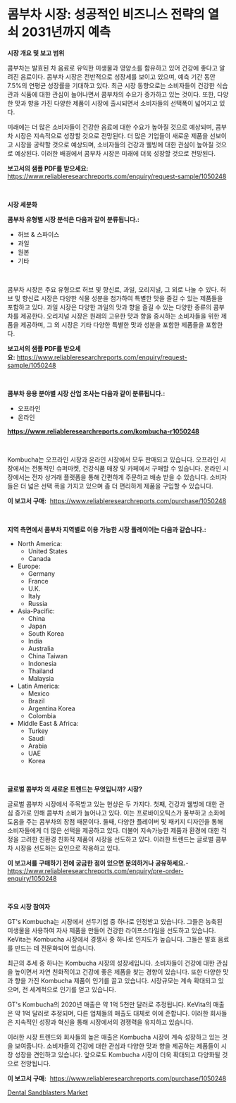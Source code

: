 <p><h1>콤부차 시장: 성공적인 비즈니스 전략의 열쇠 2031년까지 예측</h1></p><p><strong>시장 개요 및 보고 범위</strong></p>
<p><p>콤부차는 발효된 차 음료로 유익한 미생물과 영양소를 함유하고 있어 건강에 좋다고 알려진 음료이다. 콤부차 시장은 전반적으로 성장세를 보이고 있으며, 예측 기간 동안 7.5%의 연평균 성장률을 기대하고 있다. 최근 시장 동향으로는 소비자들이 건강한 식습관과 식품에 대한 관심이 늘어나면서 콤부차의 수요가 증가하고 있는 것이다. 또한, 다양한 맛과 향을 가진 다양한 제품이 시장에 출시되면서 소비자들의 선택폭이 넓어지고 있다.</p><p>미래에는 더 많은 소비자들이 건강한 음료에 대한 수요가 높아질 것으로 예상되며, 콤부차 시장은 지속적으로 성장할 것으로 전망된다. 더 많은 기업들이 새로운 제품을 선보이고 시장을 공략할 것으로 예상되며, 소비자들의 건강과 웰빙에 대한 관심이 높아질 것으로 예상된다. 이러한 배경에서 콤부차 시장은 미래에 더욱 성장할 것으로 전망된다.</p></p>
<p><strong>보고서의 샘플 PDF를 받으세요:</strong> <a href="https://www.reliableresearchreports.com/enquiry/request-sample/1050248">https://www.reliableresearchreports.com/enquiry/request-sample/1050248</a></p>
<p>&nbsp;</p>
<p><strong>시장 세분화</strong></p>
<p><strong>콤부차 유형별 시장 분석은 다음과 같이 분류됩니다.:</strong></p>
<p><ul><li>허브 & 스파이스</li><li>과일</li><li>원본</li><li>기타</li></ul></p>
<p>&nbsp;</p>
<p><p>콤부차 시장은 주요 유형으로 허브 및 향신료, 과일, 오리지널, 그 외로 나눌 수 있다. 허브 및 향신료 시장은 다양한 식물 성분을 첨가하여 특별한 맛을 즐길 수 있는 제품들을 포함하고 있다. 과일 시장은 다양한 과일의 맛과 향을 즐길 수 있는 다양한 종류의 콤부차를 제공한다. 오리지널 시장은 원래의 고유한 맛과 향을 중시하는 소비자들을 위한 제품을 제공하며, 그 외 시장은 기타 다양한 특별한 맛과 성분을 포함한 제품들을 포함한다.</p></p>
<p><strong>보고서의 샘플 PDF를 받으세요:</strong>&nbsp;<a href="https://www.reliableresearchreports.com/enquiry/request-sample/1050248">https://www.reliableresearchreports.com/enquiry/request-sample/1050248</a></p>
<p>&nbsp;</p>
<p><strong> 콤부차 응용 분야별 시장 산업 조사는 다음과 같이 분류됩니다.:</strong></p>
<p><ul><li>오프라인</li><li>온라인</li></ul></p>
<p><strong><a href="https://www.reliableresearchreports.com/kombucha-r1050248">https://www.reliableresearchreports.com/kombucha-r1050248</a></strong></p>
<p>&nbsp;</p>
<p><p>Kombucha는 오프라인 시장과 온라인 시장에서 모두 판매되고 있습니다. 오프라인 시장에서는 전통적인 슈퍼마켓, 건강식품 매장 및 카페에서 구매할 수 있습니다. 온라인 시장에서는 전자 상거래 플랫폼을 통해 간편하게 주문하고 배송 받을 수 있습니다. 소비자들은 더 넓은 선택 폭을 가지고 있으며 좀 더 편리하게 제품을 구입할 수 있습니다.</p></p>
<p><strong>이 보고서 구매:</strong>&nbsp; <a href="https://www.reliableresearchreports.com/purchase/1050248">https://www.reliableresearchreports.com/purchase/1050248</a></p>
<p>&nbsp;</p>
<p><strong>지역 측면에서 콤부차 지역별로 이용 가능한 시장 플레이어는 다음과 같습니다.:</strong></p>
<p><ul>
    <li>
        North America:
        <ul>
            <li>United States</li>
            <li>Canada</li>
        </ul>
    </li>
    <li>
        Europe:
        <ul>
            <li>Germany</li>
            <li>France</li>
            <li>U.K.</li>
            <li>Italy</li>
            <li>Russia</li>
        </ul>
    </li>
    <li>
        Asia-Pacific:
        <ul>
            <li>China</li>
            <li>Japan</li>
            <li>South Korea</li>
            <li>India</li>
            <li>Australia</li>
            <li>China Taiwan</li>
            <li>Indonesia</li>
            <li>Thailand</li>
            <li>Malaysia</li>
        </ul>
    </li>
    <li>
        Latin America:
        <ul>
            <li>Mexico</li>
            <li>Brazil</li>
            <li>Argentina Korea</li>
            <li>Colombia</li>
        </ul>
    </li>
    <li>
        Middle East & Africa:
        <ul>
            <li>Turkey</li>
            <li>Saudi</li>
            <li>Arabia</li>
            <li>UAE</li>
            <li>Korea</li>
        </ul>
    </li>
    </ul></p>
<p>&nbsp;</p>
<p><strong>글로벌 콤부차 의 새로운 트렌드는 무엇입니까? 시장?</strong></p>
<p><p>글로벌 콤부차 시장에서 주목받고 있는 현상은 두 가지다. 첫째, 건강과 웰빙에 대한 관심 증가로 인해 콤부차 소비가 늘어나고 있다. 이는 프로바이오틱스가 풍부하고 소화에 도움을 주는 콤부차의 장점 때문이다. 둘째, 다양한 플레이버 및 패키지 디자인을 통해 소비자들에게 더 많은 선택을 제공하고 있다. 더불어 지속가능한 제품과 환경에 대한 걱정을 고려한 친환경 친화적 제품이 시장을 선도하고 있다. 이러한 트렌드는 글로벌 콤부차 시장을 선도하는 요인으로 작용하고 있다.</p></p>
<p><strong>이 보고서를 구매하기 전에 궁금한 점이 있으면 문의하거나 공유하세요.</strong>- <a href="https://www.reliableresearchreports.com/enquiry/pre-order-enquiry/1050248">https://www.reliableresearchreports.com/enquiry/pre-order-enquiry/1050248</a></p>
<p>&nbsp;</p>
<p><strong>주요 시장 참여자</strong></p>
<p><p>GT's Kombucha는 시장에서 선두기업 중 하나로 인정받고 있습니다. 그들은 농축된 미생물을 사용하여 자사 제품을 만들어 건강한 라이프스타일을 선도하고 있습니다. KeVita는 Kombucha 시장에서 경쟁사 중 하나로 인지도가 높습니다. 그들은 발효 음료를 만드는 데 전문화되어 있습니다.</p><p>최근의 추세 중 하나는 Kombucha 시장의 성장세입니다. 소비자들이 건강에 대한 관심을 높이면서 자연 친화적이고 건강에 좋은 제품을 찾는 경향이 있습니다. 또한 다양한 맛과 향을 가진 Kombucha 제품이 인기를 끌고 있습니다. 시장규모는 계속 확대되고 있으며, 전 세계적으로 인기를 얻고 있습니다.</p><p>GT's Kombucha의 2020년 매출은 약 1억 5천만 달러로 추정됩니다. KeVita의 매출은 약 1억 달러로 추정되며, 다른 업체들의 매출도 대체로 이에 준합니다. 이러한 회사들은 지속적인 성장과 혁신을 통해 시장에서의 경쟁력을 유지하고 있습니다.</p><p>이러한 시장 트렌드와 회사들의 높은 매출은 Kombucha 시장이 계속 성장하고 있는 것을 보여줍니다. 소비자들의 건강에 대한 관심과 다양한 맛과 향을 제공하는 제품들이 시장 성장을 견인하고 있습니다. 앞으로도 Kombucha 시장이 더욱 확대되고 다양화될 것으로 전망됩니다.</p></p>
<p><strong>이 보고서 구매:</strong>&nbsp;&nbsp;<a href="https://www.reliableresearchreports.com/purchase/1050248">https://www.reliableresearchreports.com/purchase/1050248</a></p>
<p><p><a href="https://github.com/WillieWoodard/Market-Research-Report-List-4/blob/main/dental-sandblasters-market.md">Dental Sandblasters Market</a></p></p>